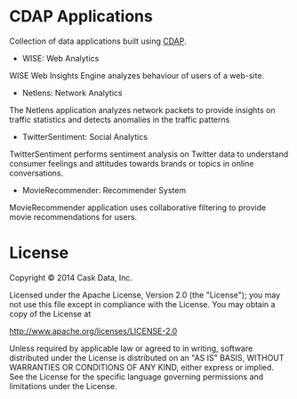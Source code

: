 CDAP Applications
=================

Collection of data applications built using [CDAP](http://cdap.io).

* WISE: Web Analytics

WISE Web Insights Engine analyzes behaviour of users of a web-site.

* Netlens: Network Analytics

The Netlens application analyzes network packets to provide insights on traffic statistics and detects anomalies in the traffic patterns

* TwitterSentiment: Social Analytics

TwitterSentiment performs sentiment analysis on Twitter data to understand consumer feelings and attitudes towards brands or topics in online conversations.

* MovieRecommender: Recommender System

MovieRecommender application uses collaborative filtering to provide movie recommendations for users.

License
=======

Copyright © 2014 Cask Data, Inc.

Licensed under the Apache License, Version 2.0 (the "License"); you may not use this file except in compliance with the License. You may obtain a copy of the License at

  http://www.apache.org/licenses/LICENSE-2.0

Unless required by applicable law or agreed to in writing, software distributed under the License is distributed on an "AS IS" BASIS, WITHOUT WARRANTIES OR CONDITIONS OF ANY KIND, either express or implied. See the License for the specific language governing permissions and limitations under the License.
